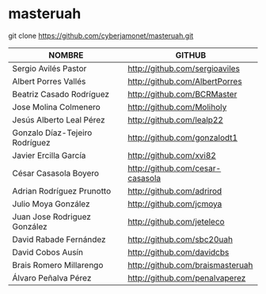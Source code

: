 # masteruah
git clone https://github.com/cyberjamonet/masteruah.git

|              NOMBRE             |            GITHUB                |
| ------------------------------- | -------------------------------- |
| Sergio Avilés Pastor            | http://github.com/sergioaviles   |
| Albert Porres Vallés            | http://github.com/AlbertPorres   |
| Beatriz Casado Rodríguez        | http://github.com/BCRMaster      |
| Jose Molina Colmenero           | http://github.com/Moliholy       |
| Jesús Alberto Leal Pérez        | http://github.com/lealp22        |
| Gonzalo Díaz-Tejeiro Rodríguez  | http://github.com/gonzalodt1     |
| Javier Ercilla García           |	http://github.com/xvi82          |
| César Casasola Boyero           | http://github.com/cesar-casasola |
| Adrian Rodríguez Prunotto       |	http://github.com/adrirod        |
| Julio Moya González             | http://github.com/jcmoya         |
| Juan Jose Rodriguez González    | http://github.com/jeteleco       |
| David Rabade Fernández          | http://github.com/sbc20uah       |
| David Cobos Ausín               | http://github.com/davidcbs       |
| Brais Romero Millarengo         | http://github.com/braismasteruah |
| Álvaro Peñalva Pérez            | http://github.com/penalvaperez   |
